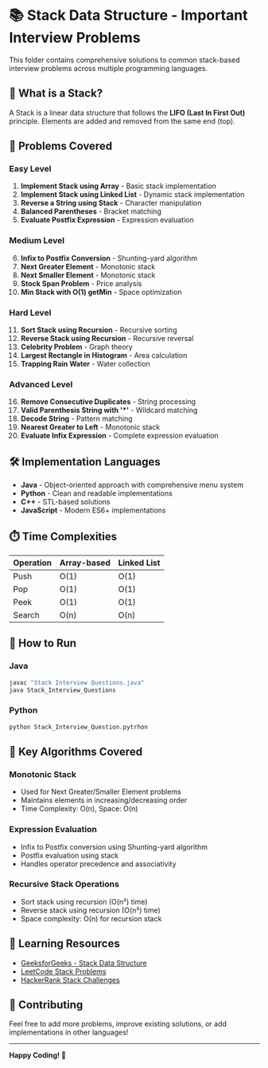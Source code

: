 # 📚 Stack Data Structure - Important Interview Problems

This folder contains comprehensive solutions to common stack-based interview problems across multiple programming languages.

## 🎯 What is a Stack?

A Stack is a linear data structure that follows the **LIFO (Last In First Out)** principle. Elements are added and removed from the same end (top).

## 📁 Problems Covered

### Easy Level
1. **Implement Stack using Array** - Basic stack implementation
2. **Implement Stack using Linked List** - Dynamic stack implementation
3. **Reverse a String using Stack** - Character manipulation
4. **Balanced Parentheses** - Bracket matching
5. **Evaluate Postfix Expression** - Expression evaluation

### Medium Level
6. **Infix to Postfix Conversion** - Shunting-yard algorithm
7. **Next Greater Element** - Monotonic stack
8. **Next Smaller Element** - Monotonic stack
9. **Stock Span Problem** - Price analysis
10. **Min Stack with O(1) getMin** - Space optimization

### Hard Level
11. **Sort Stack using Recursion** - Recursive sorting
12. **Reverse Stack using Recursion** - Recursive reversal
13. **Celebrity Problem** - Graph theory
14. **Largest Rectangle in Histogram** - Area calculation
15. **Trapping Rain Water** - Water collection

### Advanced Level
16. **Remove Consecutive Duplicates** - String processing
17. **Valid Parenthesis String with '*'** - Wildcard matching
18. **Decode String** - Pattern matching
19. **Nearest Greater to Left** - Monotonic stack
20. **Evaluate Infix Expression** - Complete expression evaluation

## 🛠️ Implementation Languages

- **Java** - Object-oriented approach with comprehensive menu system
- **Python** - Clean and readable implementations
- **C++** - STL-based solutions
- **JavaScript** - Modern ES6+ implementations

## ⏱️ Time Complexities

| Operation | Array-based | Linked List |
|-----------|-------------|-------------|
| Push      | O(1)        | O(1)        |
| Pop       | O(1)        | O(1)        |
| Peek      | O(1)        | O(1)        |
| Search    | O(n)        | O(n)        |

## 🚀 How to Run

### Java
```bash
javac "Stack Interview Questions.java"
java Stack_Interview_Questions
```

### Python
```bash
python Stack_Interview_Question.pytrhon
```

## 🎯 Key Algorithms Covered

### Monotonic Stack
- Used for Next Greater/Smaller Element problems
- Maintains elements in increasing/decreasing order
- Time Complexity: O(n), Space: O(n)

### Expression Evaluation
- Infix to Postfix conversion using Shunting-yard algorithm
- Postfix evaluation using stack
- Handles operator precedence and associativity

### Recursive Stack Operations
- Sort stack using recursion (O(n²) time)
- Reverse stack using recursion (O(n²) time)
- Space complexity: O(n) for recursion stack

## 📖 Learning Resources

- [GeeksforGeeks - Stack Data Structure](https://www.geeksforgeeks.org/stack-data-structure/)
- [LeetCode Stack Problems](https://leetcode.com/tag/stack/)
- [HackerRank Stack Challenges](https://www.hackerrank.com/domains/data-structures/stacks)

## 🤝 Contributing

Feel free to add more problems, improve existing solutions, or add implementations in other languages!

---

**Happy Coding! 🎉**
